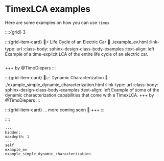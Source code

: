 # TimexLCA examples 

Here are some examples on how you can use `timex`.

::::{grid} 3

:::{grid-item-card} 🚗⚡ Life Cycle of an Electric Car 
:link: ./example_ev.html
:link-type: url
:class-body: sphinx-design-class-body-examples
:text-align: left
Example of a time-explicit LCA of the entire life cycle of an electric car.
```{image} ./data/example_ev.png
```
+++
by @TimoDiepers
:::

:::{grid-item-card} 🌿📈 Dynamic Characterization
:link: ./example_simple_dynamic_characterization.html
:link-type: url
:class-body: sphinx-design-class-body-examples
:text-align: left
Example of some of the dynamic characterization capabilities that come with a TimexLCA.
+++
by @TimoDiepers
:::

:::{grid-item-card} ... more coming soon 🤗
+++
:::

::::

```{toctree}
---
hidden: 
maxdepth: 1
---
self
example_ev
example_simple_dynamic_characterization
```